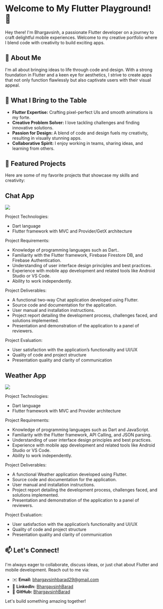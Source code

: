 # Welcome to My Flutter Playground! 🚀

Hey there! I'm Bhargavsinh, a passionate Flutter developer on a journey to craft delightful mobile experiences. Welcome to my creative portfolio where I blend code with creativity to build exciting apps.

## 🎨 About Me

I'm all about bringing ideas to life through code and design. With a strong foundation in Flutter and a keen eye for aesthetics, I strive to create apps that not only function flawlessly but also captivate users with their visual appeal.

## 🚀 What I Bring to the Table

- **Flutter Expertise:** Crafting pixel-perfect UIs and smooth animations is my forte.
- **Creative Problem Solver:** I love tackling challenges and finding innovative solutions.
- **Passion for Design:** A blend of code and design fuels my creativity, resulting in visually stunning apps.
- **Collaborative Spirit:** I enjoy working in teams, sharing ideas, and learning from others.

## 🌟 Featured Projects

Here are some of my favorite projects that showcase my skills and creativity:

## Chat App
<img src="https://github.com/BhargavsinhBarad/BhargavsinhBarad/assets/118417960/c4d3c947-d3f0-4923-94ca-70a8c863d62b">

Project Technologies:
- Dart language
- Flutter framework with MVC and Provider/GetX architecture

Project Requirements:
- Knowledge of programming languages such as Dart..
- Familiarity with the Flutter framework, Firebase Firestore DB, and Firebase Authentication.
- Understanding of user interface design principles and best practices.
- Experience with mobile app development and related tools like Android Studio or VS Code.
- Ability to work independently.

Project Deliverables:
- A functional two-way Chat application developed using Flutter.
- Source code and documentation for the application.
- User manual and installation instructions.
- Project report detailing the development process, challenges faced, and solutions implemented.
- Presentation and demonstration of the application to a panel of reviewers.

Project Evaluation:
- User satisfaction with the application’s functionality and UI/UX
- Quality of code and project structure
- Presentation quality and clarity of communication

## Weather App

<img src="https://github.com/BhargavsinhBarad/BhargavsinhBarad/assets/118417960/47e756d1-679c-46b5-8990-6ac54d3ebaf5">

Project Technologies:
- Dart language
- Flutter framework with MVC and Provider architecture

Project Requirements:
- Knowledge of programming languages such as Dart and JavaScript.
- Familiarity with the Flutter framework, API Calling, and JSON parsing.
- Understanding of user interface design principles and best practices.
- Experience with mobile app development and related tools like Android Studio or VS Code.
- Ability to work independently.

Project Deliverables:
- A functional Weather application developed using Flutter.
- Source code and documentation for the application.
- User manual and installation instructions.
- Project report detailing the development process, challenges faced, and solutions implemented.
- Presentation and demonstration of the application to a panel of reviewers.


Project Evaluation:
- User satisfaction with the application’s functionality and UI/UX
- Quality of code and project structure
- Presentation quality and clarity of communication

<!-- Add more projects as needed -->

## 📫 Let's Connect!

I'm always eager to collaborate, discuss ideas, or just chat about Flutter and mobile development. Reach out to me via:

- ✉️ **Email:** [bhargavsinhbarad29@gmail.com](bhargavsinhbarad29@gmail.com)
- 💼 **LinkedIn:** [BhargavsinhBarad](https://www.linkedin.com/in/bhargavsinh-barad-a89849252/)
- 📂 **GitHub:** [BhargavsinhBarad](https://github.com/BhargavsinhBarad)

Let's build something amazing together!


